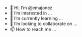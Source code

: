 - 👋 Hi, I’m @emajonez
- 👀 I’m interested in ...
- 🌱 I’m currently learning ...
- 💞️ I’m looking to collaborate on ...
- 📫 How to reach me ...

<!---
emajonez/emajonez is a ✨ special ✨ repository because its `README.md` (this file) appears on your GitHub profile.
You can click the Preview link to take a look at your changes.
--->
